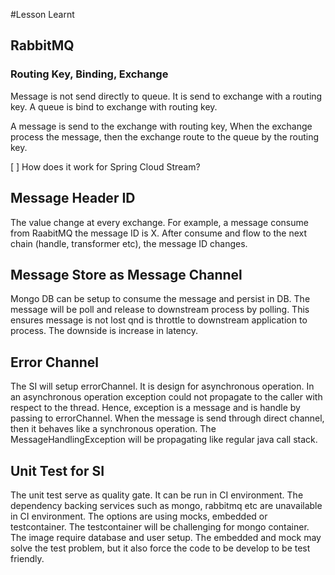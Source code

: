 #Lesson Learnt

## RabbitMQ

### Routing Key, Binding, Exchange
Message is not send directly to queue. It is send to exchange with a routing key. 
A queue is bind to exchange with routing key.

A message is send to the exchange with routing key,
When the exchange process the message, then the exchange route to the queue by the routing key.

[ ] How does it work for Spring Cloud Stream?

## Message Header ID
The value change at every exchange.
For example, a message consume from RaabitMQ the message ID is X.
After consume and flow to the next chain (handle, transformer etc), the message ID changes.

## Message Store as Message Channel
Mongo DB can be setup to consume the message and persist in DB.
The message will be poll and release to downstream process by polling.
This ensures message is not lost qnd is throttle to downstream application to process.
The downside is increase in latency.

## Error Channel
The SI will setup errorChannel. It is design for asynchronous operation.
In an asynchronous operation exception could not propagate to the caller with respect to the thread.
Hence, exception is a message and is handle by passing to errorChannel. 
When the message is send through direct channel, then it behaves like a synchronous operation.
The MessageHandlingException will be propagating like regular java call stack.

## Unit Test for SI
The unit test serve as quality gate. It can be run in CI environment.
The dependency backing services such as mongo, rabbitmq etc are unavailable in CI environment.
The options are using mocks, embedded or testcontainer.
The testcontainer will be challenging for mongo container.
The image require database and user setup. 
The embedded and mock may solve the test problem, but it
also force the code to be develop to be test friendly. 